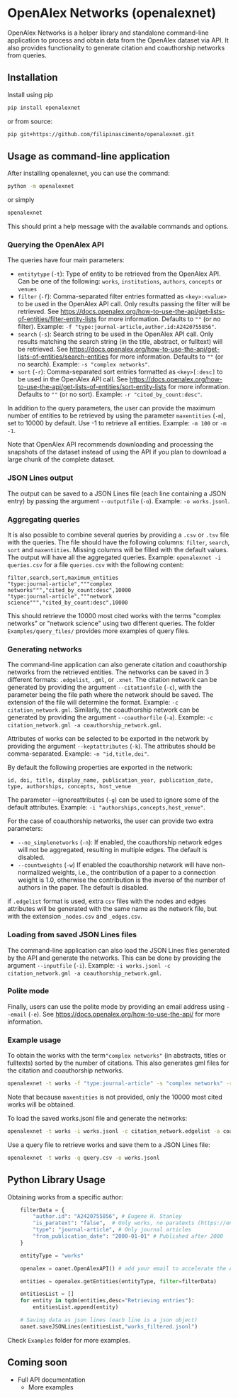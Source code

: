 # OpenAlex Networks (openalexnet)
OpenAlex Networks is a helper library and standalone command-line application to process and obtain data from the OpenAlex dataset via API. It also provides functionality to generate citation and coauthorship networks from queries.


## Installation

Install using pip

```bash
pip install openalexnet
```

or from source:
```bash
pip git+https://github.com/filipinascimento/openalexnet.git
```


## Usage as command-line application
After installing openalexnet, you can use the command:
```bash
python -m openalexnet
```
or simply 
```bash
openalexnet
```
This should print a help message with the available commands and options.

### Querying the OpenAlex API
The queries have four main parameters:
 - `entitytype` (`-t`): Type of entity to be retrieved from the OpenAlex API. Can be one of the following: `works`, `institutions`, `authors`, `concepts` or `venues`
 - `filter` (`-f`): Comma-separated filter entries formatted as `<key>:<value>` to be used in the OpenAlex API call. Only results passing the filter will be retrieved. See https://docs.openalex.org/how-to-use-the-api/get-lists-of-entities/filter-entity-lists for more information. Defaults to `""` (or no filter). Example: `-f "type:journal-article,author.id:A2420755856"`.
 - `search` (`-s`): Search string to be used in the OpenAlex API call. Only results matching the search string (in the title, abstract, or fulltext) will be retrieved. See https://docs.openalex.org/how-to-use-the-api/get-lists-of-entities/search-entities for more information. Defaults to `""` (or no search). Example: `-s "complex networks"`.
 - `sort` (`-r`): Comma-separated sort entries formatted as `<key>[:desc]` to be used in the OpenAlex API call. See https://docs.openalex.org/how-to-use-the-api/get-lists-of-entities/sort-entity-lists for more information. Defaults to `""` (or no sort). Example: `-r "cited_by_count:desc"`.

In addition to the query parameters, the user can provide the maximum number of entities to be retrieved by using the parameter `maxentities` (`-m`), set to 10000 by default. Use -1 to retrieve all entities. Example: `-m 100` or `-m -1`.

Note that OpenAlex API recommends downloading and processing the snapshots of the dataset instead of using the API if you plan to download a large chunk of the complete dataset.

### JSON Lines output
The output can be saved to a JSON Lines file (each line containing a JSON entry) by passing the argument `--outputfile` (`-o`). Example: `-o works.jsonl`.

### Aggregating queries
It is also possible to combine several queries by providing a `.csv` or `.tsv` file with the queries. The file should have the following columns: `filter`, `search`, `sort` and `maxentities`. Missing columns will be filled with the default values. The output will have all the aggregated queries. Example: `openalexnet -i queries.csv` for a file `queries.csv` with the following content:
```csv
filter,search,sort,maximum_entities
"type:journal-article","""complex networks""","cited_by_count:desc",10000
"type:journal-article","""network science""","cited_by_count:desc",10000
```
This should retrieve the 10000 most cited works with the terms "complex networks" or "network science" using two different queries. The folder `Examples/query_files/` provides more examples of query files.

### Generating networks
The command-line application can also generate citation and coauthorship networks from the retrieved entities. The networks can be saved in 3 different formats: `.edgelist`, `.gml`, or `.xnet`.
The citation network can be generated by providing the argument `--citationfile` (`-c`), with the parameter being the file path where the network should be saved. The extension of the file will determine the format. Example: `-c citation_network.gml`. Similarly, the coauthorship network can be generated by providing the argument `--coauthorfile` (`-a`). Example: `-c citation_network.gml -a coauthorship_network.gml`.

Attributes of works can be selected to be exported in the network by providing the argument `--keptattributes` (`-k`). The attributes should be comma-separated. Example: `-n "id,title,doi"`.

By default the following properties are exported in the network:
```
id, doi, title, display_name, publication_year, publication_date, type, authorships, concepts, host_venue
```

The parameter --ignoreattributes (`-g`) can be used to ignore some of the default attributes. Example: `-i "authorships,concepts,host_venue"`.

For the case of coauthorship networks, the user can provide two extra parameters:
 - `--no_simplenetworks` (`-n`): If enabled, the coauthorship network edges will not be aggregated, resulting in multiple edges. The default is disabled.
 - `--countweights` (`-w`) If enabled the coauthorship network will have non-normalized weights, i.e., the contribution of a paper to a connection weight is 1.0, otherwise the contribution is the inverse of the number of authors in the paper. The default is disabled.

 if `.edgelist` format is used, extra `csv` files with the nodes and edges attributes will be generated with the same name as the network file, but with the extension `_nodes.csv` and `_edges.csv`.

### Loading from saved JSON Lines files
The command-line application can also load the JSON Lines files generated by the API and generate the networks. This can be done by providing the argument `--inputfile` (`-i`). Example: `-i works.jsonl -c citation_network.gml -a coauthorship_network.gml`.

### Polite mode
Finally, users can use the polite mode by providing an email address using `--email` (`-e`). See https://docs.openalex.org/how-to-use-the-api/ for more information.

### Example usage
To obtain the works with the term`"complex networks"` (in abstracts, titles or fulltexts) sorted by the number of citations. This also generates gml files for the citation and coauthorship networks.
```bash
openalexnet -t works -f "type:journal-article" -s "complex networks" -r "cited_by_count:desc" -o works.jsonl -c citation_network.gml -a coauthorship_network.gml
```
Note that because `maxentities` is not provided, only the 10000 most cited works will be obtained.

To load the saved works.jsonl file and generate the networks:
```bash
openalexnet -t works -i works.jsonl -c citation_network.edgelist -a coauthorship_network.edgelist
```

Use a query file to retrieve works and save them to a JSON Lines file:
```bash
openalexnet -t works -q query.csv -o works.jsonl
```

## Python Library Usage

Obtaining works from a specific author:

```python
    filterData = {
        "author.id": "A2420755856", # Eugene H. Stanley
        "is_paratext": "false",  # Only works, no paratexts (https://en.wikipedia.org/wiki/Paratext)
        "type": "journal-article", # Only journal articles
        "from_publication_date": "2000-01-01" # Published after 2000
    }

    entityType = "works"

    openalex = oanet.OpenAlexAPI() # add your email to accelerate the API calls. See https://openalex.org/api

    entities = openalex.getEntities(entityType, filter=filterData)

    entitiesList = []
    for entity in tqdm(entities,desc="Retrieving entries"):
        entitiesList.append(entity)

    # Saving data as json lines (each line is a json object)
    oanet.saveJSONLines(entitiesList,"works_filtered.jsonl")
```

Check `Examples` folder for more examples.

## Coming soon
 - Full API documentation
    - More examples

